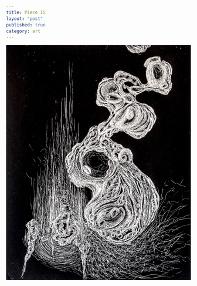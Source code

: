 ```yaml
---
title: Piece 15   
layout: "post"
published: true
category: art
---
```

![Piece 15](/assets/art/15.jpg)
